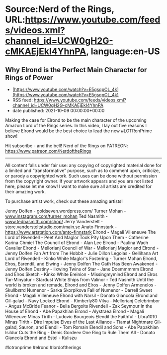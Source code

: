 # Source:Nerd of the Rings, URL:https://www.youtube.com/feeds/videos.xml?channel_id=UCW0gH2G-cMKAEjEkI4YhnPA, language:en-US

## Why Elrond is the Perfect Main Character for Rings of Power
 - [https://www.youtube.com/watch?v=E5gsqpOL_4k](https://www.youtube.com/watch?v=E5gsqpOL_4k)
 - RSS feed: https://www.youtube.com/feeds/videos.xml?channel_id=UCW0gH2G-cMKAEjEkI4YhnPA
 - date published: 2021-10-09 00:00:00+00:00

Making the case for Elrond to be the main character of the upcoming Amazon Lord of the Rings series.  In this video, I lay out five reasons I believe Elrond would be the best choice to lead the new #LOTRonPrime show!

Hit subscribe - and the bell!
Nerd of the Rings on PATREON: https://www.patreon.com/NerdoftheRings

-------------- 
All content falls under fair use: any copying of copyrighted material done for a limited and “transformative” purpose, such as to comment upon, criticize, or parody a copyrighted work. Such uses can be done without permission from the copyright owner.   If your artwork appears and you are not listed here, please let me know! I want to make sure all artists are credited for their amazing work.

To purchase artist work, check out these amazing artists!

Jenny Dolfen - goldseven.wordpress.com/
Turner Mohan - www.instagram.com/turner_mohan
Ted Nasmith - www.tednasmith.com/shop/
Jerry Vanderstelt - store.vandersteltstudio.com/main.sc
Anato Finnstark - https://www.artstation.com/anto-finnstark
Elrond - Magali Villeneuve
The Lord of Rivendell - Peet
And Maglor Took Pity Upon Them - Catherine Karina Chmiel
The Council of Elrond - Alan Lee
Elrond - Paulina Wach
Cavalier Elrond - Mellorianj
Council of War - Mellorianj
Maglor and Elrond - Jenny Dolfen
Fan Art from The Hobbit - Julie Dillon
Legolas - Gellihana Art
Lord of Rivendell - Kinko White
Maglor's Fostering - Turner Mohan
Elrond, Elros, Earendil, and Elwing - Jenny Dolfen
The Oath Has Been Awakened - Jenny Dolfen
Destiny - ilxwing
Twins of Star - Jane Doemmmmm
Elrond and Elros Sketch - Kinko White
Ereinion - Missingmymind
Elrond and Elros Tar-Minyatur - Stardust
White Ships from Valinor - Ted Nasmith
Until the world is broken and remade, Elrond and Elros - Jenny Dolfen
Armenelos - Skullb*st*rd
Numenor - Sarka Skorpikova
Fall of Numenor - Darrell Sweet
Elrond - Magali Villeneuve
Elrond with Narsil - Donato Giancola
Elrond and Gil-galad - Navy Locked
Elrond - Kimberly80
Vilya - Mellorianj
Celebrimbor - Angus McBride
Feanor - Bella Bergolts
Rivendell - Zak Seymour
In the House of Elrond - Abe Papakhian
Elrond - Alystraea
Elrond - Magali Villeneuve
Minas Tirith - Ludovic Bourgeois
Elendil the Faithful - Libra1010
Minas Tirith - Dire Impulse
Elves of the Last Alliance - Tiamat Nightmare
Gil-galad, Sauron, and Elendil - Tom Romain
Elendil and Sons - Abe Papakhian
Isildur Cuts the Ring - Denis Gordeev
One Ring to Rule Them All - Donato Giancola
Elrond and Estel - Kuliszu

#lotronprime #elrond #lordoftherings

